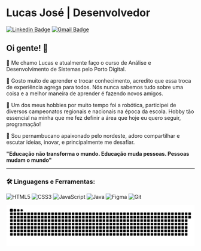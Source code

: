 # Lucas José | Desenvolvedor

[![Linkedin Badge](https://img.shields.io/badge/-Lucas_José-52BAC4?style=flat-square&logo=Linkedin&logoColor=white&link=https://https://www.linkedin.com/in/lucas-jos%C3%A9-094b30193/)](https://www.linkedin.com/in/lucas-jos%C3%A9-094b30193/) 
[![Gmail Badge](https://img.shields.io/badge/-lucasjose.pe.21@gmail.com-52BAC4?style=flat-square&logo=Gmail&logoColor=white&link=mailto:lucasjose.pe.21@gmail.com)](mailto:lucasjose.pe.21@gmail.com)
####
## Oi gente! 🚀
<p>📒 Me chamo Lucas e atualmente faço o curso de Análise e Desenvolvimento de Sistemas pelo Porto Digital.</p> 
<p>📘 Gosto muito de aprender e trocar conhecimento, acredito que essa troca de experiência agrega para todos. Nós nunca sabemos tudo sobre uma coisa e a melhor maneira de aprender é fazendo novos amigos.</p>
<p>📕 Um dos meus hobbies por muito tempo foi a robótica, participei de diversos campeonatos regionais e nacionais na época da escola. Hobby tão essencial na minha que me fez definir a área que hoje eu quero seguir, programação!</p>
<p>📗 Sou pernambucano apaixonado pelo nordeste, adoro compartilhar e escutar ideias, inovar, e principalmente me desafiar.</p>

**"Educação não transforma o mundo. Educação muda pessoas. Pessoas mudam o mundo"**

***

<h3 align="left">🛠 Linguagens e Ferramentas:</h3>

  ![HTML5](https://img.shields.io/badge/-HTML5-E34F26?style=flat-square&logo=html5&logoColor=white)
  ![CSS3](https://img.shields.io/badge/-CSS3-549FDE?style=flat-square&logo=css3&logoColor=white)
  ![JavaScript](https://img.shields.io/badge/-JavaScript-F7B93E?style=flat-square&logo=javascript&logoColor=fff)
  ![Java](https://img.shields.io/badge/-Java-F05032?style=flat-square&logo=java&logoColor=white)
  ![Figma](https://img.shields.io/badge/-Figma-F46255?style=flat-square&logo=figma&logoColor=white)
  ![Git](https://img.shields.io/badge/-Git-F05032?style=flat-square&logo=git&logoColor=white)
  
  ![Snake animation](https://github.com/luca-jose/luca-jose/blob/output/github-contribution-grid-snake.svg)
